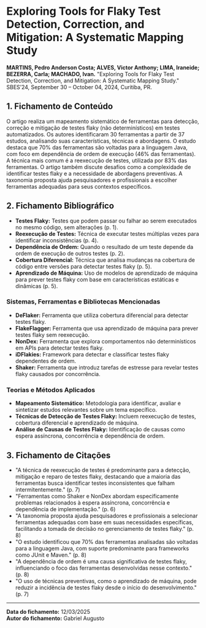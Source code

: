 # Exploring Tools for Flaky Test Detection, Correction, and Mitigation: A Systematic Mapping Study

**MARTINS, Pedro Anderson Costa; ALVES, Victor Anthony; LIMA, Iraneide; BEZERRA, Carla; MACHADO, Ivan.** "Exploring Tools for Flaky Test Detection, Correction, and Mitigation: A Systematic Mapping Study." SBES’24, September 30 – October 04, 2024, Curitiba, PR.

## 1. Fichamento de Conteúdo

O artigo realiza um mapeamento sistemático de ferramentas para detecção, correção e mitigação de testes flaky (não determinísticos) em testes automatizados. Os autores identificaram 30 ferramentas a partir de 37 estudos, analisando suas características, técnicas e abordagens. O estudo destaca que 70% das ferramentas são voltadas para a linguagem Java, com foco em dependência de ordem de execução (46% das ferramentas). A técnica mais comum é a reexecução de testes, utilizada por 83% das ferramentas. O artigo também discute desafios como a complexidade de identificar testes flaky e a necessidade de abordagens preventivas. A taxonomia proposta ajuda pesquisadores e profissionais a escolher ferramentas adequadas para seus contextos específicos.

## 2. Fichamento Bibliográfico

- **Testes Flaky:** Testes que podem passar ou falhar ao serem executados no mesmo código, sem alterações (p. 1).
- **Reexecução de Testes:** Técnica de executar testes múltiplas vezes para identificar inconsistências (p. 4).
- **Dependência de Ordem:** Quando o resultado de um teste depende da ordem de execução de outros testes (p. 2).
- **Cobertura Diferencial:** Técnica que analisa mudanças na cobertura de código entre versões para detectar testes flaky (p. 5).
- **Aprendizado de Máquina:** Uso de modelos de aprendizado de máquina para prever testes flaky com base em características estáticas e dinâmicas (p. 5).

### Sistemas, Ferramentas e Bibliotecas Mencionadas
- **DeFlaker:** Ferramenta que utiliza cobertura diferencial para detectar testes flaky.
- **FlakeFlagger:** Ferramenta que usa aprendizado de máquina para prever testes flaky sem reexecução.
- **NonDex:** Ferramenta que explora comportamentos não determinísticos em APIs para detectar testes flaky.
- **iDFlakies:** Framework para detectar e classificar testes flaky dependentes de ordem.
- **Shaker:** Ferramenta que introduz tarefas de estresse para revelar testes flaky causados por concorrência.

### Teorias e Métodos Aplicados
- **Mapeamento Sistemático:** Metodologia para identificar, avaliar e sintetizar estudos relevantes sobre um tema específico.
- **Técnicas de Detecção de Testes Flaky:** Incluem reexecução de testes, cobertura diferencial e aprendizado de máquina.
- **Análise de Causas de Testes Flaky:** Identificação de causas como espera assíncrona, concorrência e dependência de ordem.

## 3. Fichamento de Citações

- "A técnica de reexecução de testes é predominante para a detecção, mitigação e reparo de testes flaky, destacando que a maioria das ferramentas busca identificar testes inconsistentes que falham intermitentemente." (p. 7)
- "Ferramentas como Shaker e NonDex abordam especificamente problemas relacionados à espera assíncrona, concorrência e dependência de implementação." (p. 6)
- "A taxonomia proposta ajuda pesquisadores e profissionais a selecionar ferramentas adequadas com base em suas necessidades específicas, facilitando a tomada de decisão no gerenciamento de testes flaky." (p. 8)
- "O estudo identificou que 70% das ferramentas analisadas são voltadas para a linguagem Java, com suporte predominante para frameworks como JUnit e Maven." (p. 8)
- "A dependência de ordem é uma causa significativa de testes flaky, influenciando o foco das ferramentas desenvolvidas nesse contexto." (p. 8)
- "O uso de técnicas preventivas, como o aprendizado de máquina, pode reduzir a incidência de testes flaky desde o início do desenvolvimento." (p. 7)

---

**Data do fichamento:** 12/03/2025  
**Autor do fichamento:** Gabriel Augusto